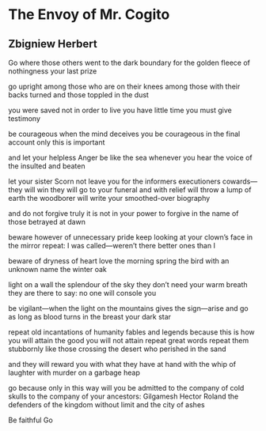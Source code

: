 # The Envoy of Mr. Cogito
## Zbigniew Herbert
Go where those others went to the dark boundary
for the golden fleece of nothingness your last prize

go upright among those who are on their knees
among those with their backs turned and those toppled in the dust

you were saved not in order to live
you have little time you must give testimony

be courageous when the mind deceives you be courageous
in the final account only this is important

and let your helpless Anger be like the sea
whenever you hear the voice of the insulted and beaten

let your sister Scorn not leave you
for the informers executioners cowards—they will win
they will go to your funeral and with relief will throw a lump of earth
the woodborer will write your smoothed-over biography

and do not forgive truly it is not in your power
to forgive in the name of those betrayed at dawn

beware however of unnecessary pride
keep looking at your clown’s face in the mirror
repeat: I was called—weren’t there better ones than I

beware of dryness of heart love the morning spring
the bird with an unknown name the winter oak

light on a wall the splendour of the sky
they don’t need your warm breath
they are there to say: no one will console you

be vigilant—when the light on the mountains gives the sign—arise and go
as long as blood turns in the breast your dark star

repeat old incantations of humanity fables and legends
because this is how you will attain the good you will not attain
repeat great words repeat them stubbornly
like those crossing the desert who perished in the sand

and they will reward you with what they have at hand
with the whip of laughter with murder on a garbage heap

go because only in this way will you be admitted to the company of cold skulls
to the company of your ancestors: Gilgamesh Hector Roland
the defenders of the kingdom without limit and the city of ashes

Be faithful Go
